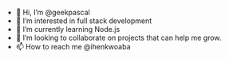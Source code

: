 - 👋 Hi, I’m @geekpascal
- 👀 I’m interested in full stack development
- 🌱 I’m currently learning Node.js
- 💞️ I’m looking to collaborate on projects that can help me grow.
- 📫 How to reach me @ihenkwoaba

<!---
geekpascal/geekpascal is a ✨ special ✨ repository because its `README.md` (this file) appears on your GitHub profile.
You can click the Preview link to take a look at your changes.
--->
